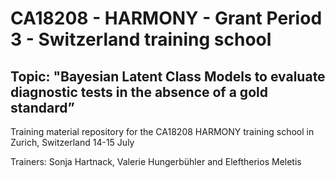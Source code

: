 # CA18208 - HARMONY - Grant Period 3 - Switzerland training school

## Topic: "Bayesian Latent Class Models to evaluate diagnostic tests in the absence of a gold standard”


Training material repository for the CA18208 HARMONY training school in Zurich, Switzerland 14-15 July

Trainers: Sonja Hartnack, Valerie Hungerbühler and Eleftherios Meletis
